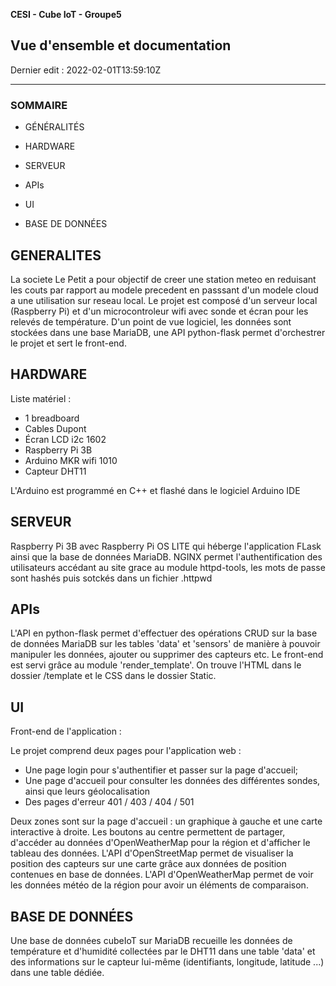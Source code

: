 **CESI - Cube IoT - Groupe5**

**Vue d'ensemble et documentation**
---

Dernier edit : 2022-02-01T13:59:10Z

---

### **SOMMAIRE**
- GÉNÉRALITÉS

- HARDWARE

- SERVEUR

- APIs
  
- UI

- BASE DE DONNÉES


## GENERALITES

La societe Le Petit a pour objectif de creer une station meteo en reduisant les couts par rapport au modele precedent en passsant d'un modele cloud a une utilisation sur reseau local.
Le projet est composé d'un serveur local (Raspberry Pi) et d'un microcontroleur wifi avec sonde et écran pour les relevés de température. D'un point de vue logiciel, les données sont stockées dans une base MariaDB, une API python-flask permet d'orchestrer le projet et sert le front-end.
    
    
## HARDWARE

Liste matériel :
 - 1 breadboard
 - Cables Dupont
 - Écran LCD i2c 1602
 - Raspberry Pi 3B
 - Arduino MKR wifi 1010
 - Capteur DHT11
 
 L'Arduino est programmé en C++ et flashé dans le logiciel Arduino IDE


## SERVEUR 

Raspberry Pi 3B avec Raspberry Pi OS LITE qui héberge l'application FLask ainsi que la base de données MariaDB.
NGINX permet l'authentification des utilisateurs accédant au site grace au module httpd-tools, les mots de passe sont hashés puis sotckés dans un fichier .httpwd

## APIs

L'API en python-flask permet d'effectuer des opérations CRUD sur la base de données MariaDB sur les tables 'data' et 'sensors' de manière à pouvoir manipuler les données, ajouter ou supprimer des capteurs etc.
Le front-end est servi grâce au module 'render_template'. On trouve l'HTML dans le dossier /template et le CSS dans le dossier  Static.



## UI

Front-end de l'application :

Le projet comprend deux pages pour l'application web :
  
   - Une page login pour s'authentifier et passer sur la page d'accueil;
   - Une page d'accueil pour consulter les données des différentes sondes, ainsi que leurs géolocalisation
   - Des pages d'erreur 401 / 403 / 404 / 501

Deux zones sont sur la page d'accueil : un graphique à gauche et une carte interactive à droite.
Les boutons au centre permettent de partager, d'accéder au données d'OpenWeatherMap pour la région et d'afficher le tableau des données.
L'API d'OpenStreetMap permet de visualiser la position des capteurs sur une carte grâce aux données de position contenues en base de données.
L'API d'OpenWeatherMap  permet de voir les données météo de la région pour avoir un éléments de comparaison.


## BASE DE DONNÉES

Une base  de données cubeIoT sur MariaDB recueille les données de température et d'humidité collectées par le DHT11 dans une table 'data' et des informations sur le capteur lui-même (identifiants, longitude, latitude ...) dans une table dédiée.
